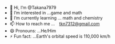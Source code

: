 - 👋 Hi, I’m @Takana7979
- 👀 I’m interested in ...game and math
- 🌱 I’m currently learning ... math and chemistry
- 📫 How to reach me ...　tkn7312@gmail.com
- 😄 Pronouns: ...He/Him
- ⚡ Fun fact: ...Earth's orbital speed is 110,000 km/h

<!---
Takana7979/Takana7979 is a ✨ special ✨ repository because its `README.md` (this file) appears on your GitHub profile.
You can click the Preview link to take a look at your changes.
--->
